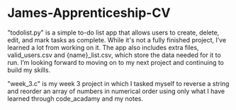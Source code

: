# James-Apprenticeship-CV
"todolist.py" is a simple to-do list app that allows users to create, delete, edit, and mark tasks as complete. While it's not a fully finished project, I’ve learned a lot from working on it. The app also includes extra files, valid_users.csv and {name}_list.csv, which store the data needed for it to run. I’m looking forward to moving on to my next project and continuing to build my skills.

"week_3.c" is my week 3 project in which I tasked myself to reverse a string and reorder an array of numbers in numerical order using only what I have learned through code_acadamy and my notes. 


